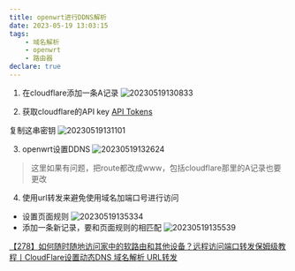 ```yaml
---
title: openwrt进行DDNS解析
date: 2023-05-19 13:03:15
tags:
    - 域名解析
    - openwrt
    - 路由器
declare: true
---
```

1. 在cloudflare添加一条A记录<!--more-->
![20230519130833](https://cdn.jsdelivr.net/gh/Corner430/Picture/images/20230519130833.png)

2. 获取cloudflare的API key
[API Tokens](https://dash.cloudflare.com/profile/api-tokens)

复制这串密钥
![20230519131101](https://cdn.jsdelivr.net/gh/Corner430/Picture/images/20230519131101.png)

3. openwrt设置DDNS
![20230519132624](https://cdn.jsdelivr.net/gh/Corner430/Picture/images/20230519132624.png)

> 这里如果有问题，把route都改成www，包括cloudflare那里的A记录也要更改

4. 使用url转发来避免使用域名加端口号进行访问
- 设置页面规则
![20230519135334](https://cdn.jsdelivr.net/gh/Corner430/Picture/images/20230519135334.png)
- 添加一条新记录，要和页面规则的相匹配
![20230519135539](https://cdn.jsdelivr.net/gh/Corner430/Picture/images/20230519135539.png)

[【278】如何随时随地访问家中的软路由和其他设备？远程访问端口转发保姆级教程丨CloudFlare设置动态DNS 域名解析 URL转发](https://youtu.be/Y0HGp94eHGU?t=889)